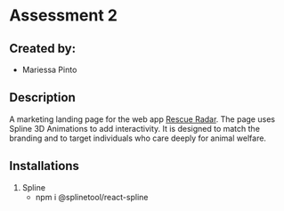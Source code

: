# Assessment 2

## Created by:
- Mariessa Pinto

## Description
A marketing landing page for the web app [Rescue Radar](https://rescue-radar-tawny.vercel.app/). The page uses Spline 3D Animations to add interactivity. It is designed to match the branding and to target individuals who care deeply for animal welfare. 

## Installations 
1. Spline 
    - npm i @splinetool/react-spline  